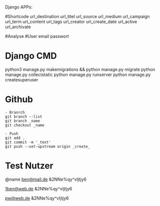Django APPs:

#Shortcode
    url_destination
    url_titel
    url_source
    url_medium
    url_campaign
    url_term
    url_content
    url_tags
    url_creator
    url_create_date
    url_active
    url_archivate

#Analyse
#User
    email
    passwort

# Django CMD
python3 manage.py makemigrations && python manage.py migrate
python manage.py collectstatic
python manage.py runserver
python manage.py createsuperuser

# Github

    - Branrch
    git branch --list
    git branch _name
    git checkout _name

    - Push
    git add .
    git commit -m '_text'
    git push --set-upstream origin _create_



# Test Nutzer
@name
ben@mail.de
&2NNe%qy^vIjtjy6

1ben@web.de
&2NNe%qy^vIjtjy6

pw@web.de
&2NNe%qy^vIjtjy6